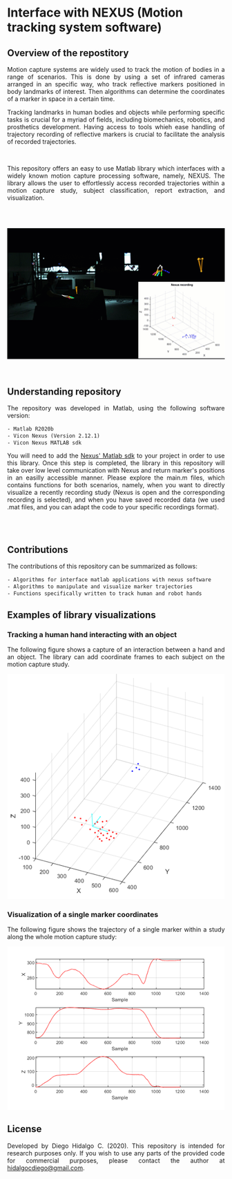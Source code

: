 # Interface with NEXUS (Motion tracking system software)

## Overview of the repostitory
<div align="justify">
Motion capture systems are widely used to track the motion of bodies in a range of scenarios. This is done by using a set of infrared cameras arranged in an specific way, who track reflective markers positioned in body landmarks of interest. Then algorithms can determine the coordinates of a marker in space in a certain time. 

<br />
 
Tracking landmarks in human bodies and objects while performing specific tasks is crucial for a myriad of fields, including biomechanics, robotics, and prosthetics development. Having access to tools whieh ease handling of trajectory recording of reflective markers is crucial to facilitate the analysis of recorded trajectories.

<br />

This repository offers an easy to use Matlab library which interfaces with a widely known motion capture processing software, namely, NEXUS. The library allows the user to effortlessly access recorded trajectories within a motion capture study, subject classification, report extraction, and visualization. 

<br />
<br />

<p align="center">
   <img src="/Visualizations/Library_usage.gif" width="700" />
</p>
<br />

## Understanding repository

The repository was developed in Matlab, using the following software version:

```
- Matlab R2020b
- Vicon Nexus (Version 2.12.1)
- Vicon Nexus MATLAB sdk
```

You will need to add the <a href="[https://www.prensilia.com/](https://www.vicon.com/software/datastream-sdk/?section=downloads)">Nexus' Matlab sdk</a> to your project in order to use this library. Once this step is completed, the library in this repository will take over low level communication with Nexus and return marker's positions in an easilly accessible manner. Please explore the main.m files, which contains functions for both scenarios, namely, when you want to directly visualize a recently recording study (Nexus is open and the corresponding recording is selected), and when you have saved recorded data (we used .mat files, and you can adapt the code to your specific recordings format).

<br />
<br />

## Contributions

The contributions of this repository can be summarized as follows:

```
- Algorithms for interface matlab applications with nexus software
- Algorithms to manipulate and visualize marker trajectories
- Functions specifically written to track human and robot hands
```

## Examples of library visualizations

### Tracking a human hand interacting with an object

The following figure shows a capture of an interaction between a hand and an object. The library can add coordinate frames to each subject on the motion capture study.

<p align="center">
   <img src="/Visualizations/Axes_subject.png" width="650" />
</p>

### Visualization of a single marker coordinates

The following figure shows the trajectory of a single marker within a study along the whole motion capture study:

<p align="center">
  <img src="/Visualizations/Trajectory_tracking.png" width="650" />  
</p>

## License

Developed by Diego Hidalgo C. (2020). This repository is intended for research purposes only. If you wish to use any parts of the provided code for commercial purposes, please contact the author at hidalgocdiego@gmail.com.
